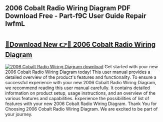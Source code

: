 ## 2006 Cobalt Radio Wiring Diagram PDF Download Free - Part-f9C User Guide Repair lwfmL

# <h2><a href="http://dfrjgfh.blite.top/?on=2006+Cobalt+Radio+Wiring+Diagram">🔗Download New 👉🔴 2006 Cobalt Radio Wiring Diagram</a></h2>

[![2006 Cobalt Radio Wiring Diagram download](https://i.imgur.com/lujVjoI.png)](http://dfrjgfh.blite.top/?on=2006+Cobalt+Radio+Wiring+Diagram)
Get started with your new 2006 Cobalt Radio Wiring Diagram today! This user manual provides a detailed overview of the product's features and functionality. To ensure a successful experience with your new 2006 Cobalt Radio Wiring Diagram, we recommend reading this user manual carefully. It contains detailed information on product setup, usage instructions, and an overview of the various features and capabilities. Experience the possibilities of list of features with your new 2006 Cobalt Radio Wiring Diagram. Thank You for Choosing 2006 Cobalt Radio Wiring Diagram. We are excited to be part of your journey.
